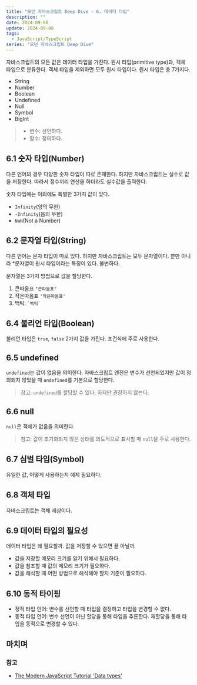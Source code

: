 ```yaml
---
title: "모던 자바스크립트 Deep Dive - 6. 데이터 타입"
description: ""
date: 2024-09-08
update: 2024-09-08
tags:
  - JavaScript/TypeScript
series: "모던 자바스크립트 Deep Dive"
---
```


자바스크립트의 모든 값은 데이터 타입을 가진다. 원시 타입(primitive type)과, 객체 타입으로 분류한다. 객체 타입을 제외하면 모두 원시 타입이다.
원시 타입은 총 7가지다.

- String
- Number
- Boolean
- Undefined
- Null
- Symbol
- BigInt

> - 변수: 선언하다.
> - 함수: 정의하다.

## 6.1 숫자 타입(Number)

다른 언어의 경우 다양한 숫자 타입이 따로 존재한다. 하지만 자바스크립트는 실수로 값을 저장한다.
따라서 정수끼리 연산을 하더라도 실수값을 출력한다.

숫자 타입에는 이외에도 특별한 3가지 값이 있다.

- `Infinity`(양의 무한)
- `-Infinity`(음의 무한)
- `NaN`(Not a Number)

## 6.2 문자열 타입(String)

다른 언어는 문자 타입이 따로 있다. 하지만 자바스크립트는 모두 문자열이다. 뿐만 아니라 *문자열이 원시 타입이라는 특징이 있다. 불변하다.

문자열은 3가지 방법으로 값을 할당한다.

1. 큰따옴표 `"큰따옴표"`
2. 작은따옴표 `'작은따옴표'`
3. 백틱: <code>&#96;백틱&#96;</code>

## 6.4 불리언 타입(Boolean)

불리언 타입은 `true`, `false` 2가지 값을 가진다. 조건식에 주로 사용한다.

## 6.5 undefined

`undefined`는 값이 없음을 의미한다. 자바스크립트 엔진은 변수가 선언되었지만
값이 정의되지 않았을 때 `undefined`를 기본으로 할당한다.

> 참고: `undefined`를 할당할 수 있다. 하지만 권장하지 않는다.

## 6.6 null

`null`은 객체가 없음을 의미한다.

> 참고: 값이 초기화되지 않은 상태를 의도적으로 표시할 때 `null`을 주로 사용한다.

## 6.7 심벌 타입(Symbol)

유일한 값, 어떻게 사용하는지 예제 필요하다.

## 6.8 객체 타입

자바스크립트는 객체 세상이다.

## 6.9 데이터 타입의 필요성

데이터 타입은 왜 필요할까. 값을 저장할 수 있으면 끝 아닐까.

- 값을 저장할 메모리 크기를 알기 위해서 필요하다.
- 값을 참조할 때 값의 메모리 크기가 필요하다.
- 값을 해석할 때 어떤 방법으로 해석해야 할지 기준이 필요하다.

## 6.10 동적 타이핑

- 정적 타입 언어: 변수를 선언할 때 타입을 결정하고 타입을 변경할 수 없다.
- 동적 타입 언어: 변수 선언이 아닌 할당을 통해 타입을 추론한다. 재할당을 통해 타입을 동적으로 변경할 수 있다.

## 마치며

### 참고

- [The Modern JavaScript Tutorial 'Data types'](https://javascript.info/types)

